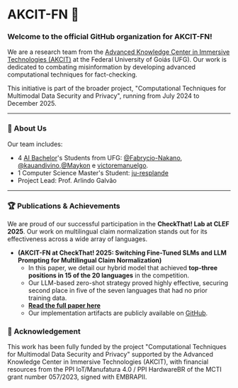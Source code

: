 # AKCIT-FN 👋

### Welcome to the official GitHub organization for AKCIT-FN!

We are a research team from the [Advanced Knowledge Center in Immersive Technologies (AKCIT)](https://akcit.ufg.br/pdi/tecnicas-computacionais-seguranca-privacidade-dados-multimodais) at the Federal University of Goiás (UFG). Our work is dedicated to combating misinformation by developing advanced computational techniques for fact-checking.

This initiative is part of the broader project, "Computational Techniques for Multimodal Data Security and Privacy", running from July 2024 to December 2025.

---

### 👥 About Us

Our team includes:

*   4 [AI Bachelor](https://inteligenciaartificial.inf.ufg.br/)'s Students from UFG:  [@Fabrycio-Nakano](https://github.com/Fabrycio-Nakano), [@kauandivino](https://github.com/kauandivino),[@Maykon](https://github.com/MaykonAdriell) e [victoremanuelgo](https://github.com/victoremanuelgo).
*   1 Computer Science Master's Student: [ju-resplande](https://github.com/ju-resplande)
*   Project Lead: Prof. Arlindo Galvão
---

### 🏆 Publications & Achievements

We are proud of our successful participation in the **CheckThat! Lab at CLEF 2025**. Our work on multilingual claim normalization stands out for its effectiveness across a wide array of languages.

*   **(AKCIT-FN at CheckThat! 2025: Switching Fine-Tuned SLMs and LLM Prompting for Multilingual Claim Normalization)**
    *   In this paper, we detail our hybrid model that achieved **top-three positions in 15 of the 20 languages** in the competition.
    *   Our LLM-based zero-shot strategy proved highly effective, securing second place in five of the seven languages that had no prior training data.
    *   **[Read the full paper here](https://ceur-ws.org/Vol-4038/paper_79.pdf)**
    *   Our implementation artifacts are publicly available on [GitHub](https://github.com/ju-resplande/checkthat2025_normalization).

### 🙏 Acknowledgement

This work has been fully funded by the project "Computational Techniques for Multimodal Data Security and Privacy" supported by the Advanced Knowledge Center in Immersive Technologies (AKCIT), with financial resources from the PPI IoT/Manufatura 4.0 / PPI HardwareBR of the MCTI grant number 057/2023, signed with EMBRAPII.
